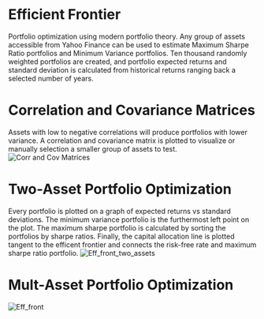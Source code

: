 # Efficient Frontier
Portfolio optimization using modern portfolio theory. Any group of assets accessible from Yahoo Finance can be used to estimate
Maximum Sharpe Ratio portfolios and Minimum Variance portfolios. Ten thousand randomly weighted portfolios are created, and
portfolio expected returns and standard deviation is calculated from historical returns ranging back a selected number of years. 

# Correlation and Covariance Matrices
Assets with low to negative correlations will produce portfolios with lower variance. A correlation and covariance matrix is plotted
to visualize or manually selection a smaller group of assets to test.
![Corr and Cov Matrices](https://user-images.githubusercontent.com/45056473/201168924-6aa3c498-fb94-4aa1-8fd8-9e68fc286aca.PNG)

# Two-Asset Portfolio Optimization
Every portfolio is plotted on a graph of expected returns vs standard deviations. The minimum variance portfolio is the furthermost
left point on the plot. The maximum sharpe portfolio is calculated by sorting the portfolios by sharpe ratios. Finally, the capital
allocation line is plotted tangent to the efficent frontier and connects the risk-free rate and maximum sharpe ratio portfolio.
![Eff_front_two_assets](https://user-images.githubusercontent.com/45056473/201169225-031d9ff8-f264-4a0c-a08c-c6f02f51a1cd.PNG)

# Mult-Asset Portfolio Optimization
![Eff_front](https://user-images.githubusercontent.com/45056473/201169241-5c47ed9f-49c9-44b0-a77e-00f2a2c29c36.PNG)
